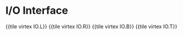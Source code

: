 # I/O Interface

{{tile virtex IO.L}}
{{tile virtex IO.R}}
{{tile virtex IO.B}}
{{tile virtex IO.T}}
